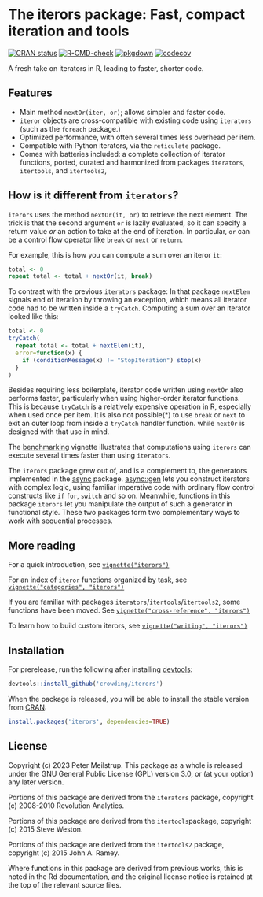 The iterors package: Fast, compact iteration and tools
================

<!-- Do not edit README.md in the repo root directly; 
  edit vignettes/README.Rmd and then run devtools::build_vignettes() -->

<!-- badges: start -->

[![CRAN
status](https://www.r-pkg.org/badges/version/iterors)](https://CRAN.R-project.org/package=iterors)
[![R-CMD-check](https://github.com/crowding/iterors/actions/workflows/R-CMD-check.yaml/badge.svg)](https://github.com/crowding/iterors/actions/workflows/check_full.yaml)
[![pkgdown](https://github.com/crowding/iterors/actions/workflows/pkgdown.yaml/badge.svg)](https://github.com/crowding/iterors/actions/workflows/pkgdown.yaml)
[![codecov](https://codecov.io/gh/crowding/iterors/branch/main/graph/badge.svg?token=kqLgHxP1Gh)](https://app.codecov.io/gh/crowding/iterors)
<!-- badges: end -->

A fresh take on iterators in R, leading to faster, shorter code.

## Features

  - Main method `nextOr(iter, or)`; allows simpler and faster code.
  - `iteror` objects are cross-compatible with existing code using
    `iterators` (such as the `foreach` package.)
  - Optimized performance, with often several times less overhead per
    item.
  - Compatible with Python iterators, via the `reticulate` package.
  - Comes with batteries included: a complete collection of iterator
    functions, ported, curated and harmonized from packages `iterators`,
    `itertools`, and `itertools2`,

## How is it different from `iterators`?

`iterors` uses the method `nextOr(it, or)` to retrieve the next element.
The trick is that the second argument `or` is lazily evaluated, so it
can specify a return value *or* an action to take at the end of
iteration. In particular, `or` can be a control flow operator like
`break` or `next` or `return`.

For example, this is how you can compute a sum over an iteror `it`:

``` r
total <- 0
repeat total <- total + nextOr(it, break)
```

To contrast with the previous `iterators` package: In that package
`nextElem` signals end of iteration by throwing an exception, which
means all iterator code had to be written inside a `tryCatch`. Computing
a sum over an iterator looked like this:

``` r
total <- 0
tryCatch(
  repeat total <- total + nextElem(it),
  error=function(x) {
    if (conditionMessage(x) != "StopIteration") stop(x)
  }
)
```

Besides requiring less boilerplate, iterator code written using `nextOr`
also performs faster, particularly when using higher-order iterator
functions. This is because `tryCatch` is a relatively expensive
operation in R, especially when used once per item. It is also not
possible(\*) to use `break` or `next` to exit an outer loop from inside
a `tryCatch` handler function. while `nextOr` is designed with that use
in mind.

The
[benchmarking](https://crowding.github.io/iterors/articles/benchmarks.html)
vignette illustrates that computations using `iterors` can execute
several times faster than using `iterators`.

The `iterors` package grew out of, and is a complement to, the
generators implemented in the [async](https://crowding.github.io/async/)
package.
[async::gen](https://crowding.github.io/async/reference/gen.html) lets
you construct iterators with complex logic, using familiar imperative
code with ordinary flow control constructs like `if` `for`, `switch` and
so on. Meanwhile, functions in this package `iterors` let you manipulate
the output of such a generator in functional style. These two packages
form two complementary ways to work with sequential processes.

## More reading

For a quick introduction, see
[`vignette("iterors")`](https://crowding.github.io/iterors/articles/iterors.html)

For an index of `iteror` functions organized by task, see
[`vignette("categories",
"iterors")`](https://crowding.github.io/iterors/articles/categories.html)

If you are familiar with packages `iterators`/`itertools`/`itertools2`,
some functions have been moved. See [`vignette("cross-reference",
"iterors")`](https://crowding.github.io/iterors/articles/cross-reference.html)

To learn how to build custom iterors, see [`vignette("writing",
"iterors")`](https://crowding.github.io/iterors/articles/writing.html)

## Installation

For prerelease, run the following after installing
[devtools](https://github.com/r-lib/devtools):

``` r
devtools::install_github('crowding/iterors')
```

When the package is released, you will be able to install the stable
version from [CRAN](https://cran.r-project.org/package=iterors):

``` r
install.packages('iterors', dependencies=TRUE)
```

## License

Copyright (c) 2023 Peter Meilstrup. This package as a whole is released
under the GNU General Public License (GPL) version 3.0, or (at your
option) any later version.

Portions of this package are derived from the `iterators` package,
copyright (c) 2008-2010 Revolution Analytics.

Portions of this package are derived from the `itertools`package,
copyright (c) 2015 Steve Weston.

Portions of this package are derived from the `itertools2` package,
copyright (c) 2015 John A. Ramey.

Where functions in this package are derived from previous works, this is
noted in the Rd documentation, and the original license notice is
retained at the top of the relevant source files.
